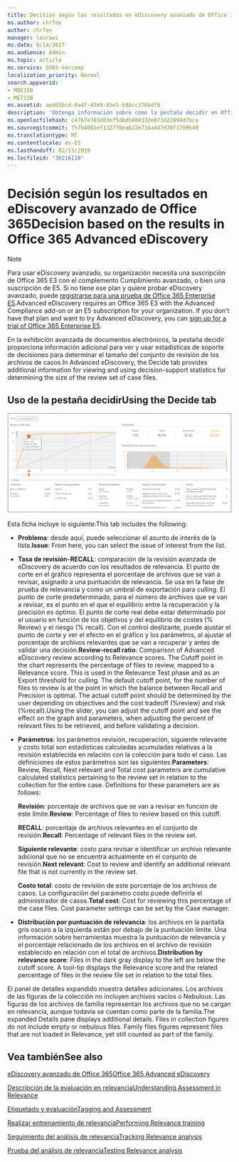 ```yaml
---
title: Decisión según los resultados en eDiscovery avanzado de Office 365
ms.author: chrfox
author: chrfox
manager: laurawi
ms.date: 9/14/2017
ms.audience: Admin
ms.topic: article
ms.service: O365-seccomp
localization_priority: Normal
search.appverid:
- MOE150
- MET150
ms.assetid: aed65bcd-0a4f-43e9-b5e5-b98cc376bdf8
description: 'Obtenga información sobre cómo la pestaña decidir en Office 365 Advanced eDiscovery proporciona datos que pueden ayudarle a determinar el tamaño correcto del conjunto de revisión de los archivos de casos. '
ms.openlocfilehash: c4767e703d03ef5dbdb808332e873d22094d7bca
ms.sourcegitcommit: f57b4001ef1327f0ea622e716a4d7d78f1769b49
ms.translationtype: MT
ms.contentlocale: es-ES
ms.lasthandoff: 02/23/2019
ms.locfileid: "30216110"
---
```

# <a name="decision-based-on-the-results-in-office-365-advanced-ediscovery"></a><span data-ttu-id="e7c25-103">Decisión según los resultados en eDiscovery avanzado de Office 365</span><span class="sxs-lookup"><span data-stu-id="e7c25-103">Decision based on the results in Office 365 Advanced eDiscovery</span></span>

> [!NOTE]
> <span data-ttu-id="e7c25-p101">Para usar eDiscovery avanzado, su organización necesita una suscripción de Office 365 E3 con el complemento Cumplimiento avanzado, o bien una suscripción de E5. Si no tiene ese plan y quiere probar eDiscovery avanzado, puede [registrarse para una prueba de Office 365 Enterprise E5](https://go.microsoft.com/fwlink/p/?LinkID=698279).</span><span class="sxs-lookup"><span data-stu-id="e7c25-p101">Advanced eDiscovery requires an Office 365 E3 with the Advanced Compliance add-on or an E5 subscription for your organization. If you don't have that plan and want to try Advanced eDiscovery, you can [sign up for a trial of Office 365 Enterprise E5](https://go.microsoft.com/fwlink/p/?LinkID=698279).</span></span> 
  
 <span data-ttu-id="e7c25-106">En la exhibición avanzada de documentos electrónicos, la pestaña decidir proporciona información adicional para ver y usar estadísticas de soporte de decisiones para determinar el tamaño del conjunto de revisión de los archivos de casos.</span><span class="sxs-lookup"><span data-stu-id="e7c25-106">In Advanced eDiscovery, the Decide tab provides additional information for viewing and using decision-support statistics for determining the size of the review set of case files.</span></span> 
  
## <a name="using-the-decide-tab"></a><span data-ttu-id="e7c25-107">Uso de la pestaña decidir</span><span class="sxs-lookup"><span data-stu-id="e7c25-107">Using the Decide tab</span></span>

![Decisión de relevancia](media/f32fed89-f3b5-404a-90c7-ea25d2eb58a9.png)
  
<span data-ttu-id="e7c25-109">Esta ficha incluye lo siguiente:</span><span class="sxs-lookup"><span data-stu-id="e7c25-109">This tab includes the following:</span></span>
  
- <span data-ttu-id="e7c25-110">**Problema**: desde aquí, puede seleccionar el asunto de interés de la lista.</span><span class="sxs-lookup"><span data-stu-id="e7c25-110">**Issue**: From here, you can select the issue of interest from the list.</span></span> 
    
- <span data-ttu-id="e7c25-p102">**Tasa de revisión-RECALL**: comparación de la revisión avanzada de eDiscovery de acuerdo con los resultados de relevancia. El punto de corte en el gráfico representa el porcentaje de archivos que se van a revisar, asignado a una puntuación de relevancia. Se usa en la fase de prueba de relevancia y como un umbral de exportación para culling. El punto de corte predeterminado, para el número de archivos que se van a revisar, es el punto en el que el equilibrio entre la recuperación y la precisión es óptimo. El punto de corte real debe estar determinado por el usuario en función de los objetivos y del equilibrio de costes (% Review) y el riesgo (% recall). Con el control deslizante, puede ajustar el punto de corte y ver el efecto en el gráfico y los parámetros, al ajustar el porcentaje de archivos relevantes que se van a recuperar y antes de validar una decisión.</span><span class="sxs-lookup"><span data-stu-id="e7c25-p102">**Review-recall ratio**: Comparison of Advanced eDiscovery review according to Relevance scores. The Cutoff point in the chart represents the percentage of files to review, mapped to a Relevance score. This is used in the Relevance Test phase and as an Export threshold for culling. The default cutoff point, for the number of files to review is at the point in which the balance between Recall and Precision is optimal. The actual cutoff point should be determined by the user depending on objectives and the cost tradeoff (%review) and risk (%recall).Using the slider, you can adjust the cutoff point and see the effect on the graph and parameters, when adjusting the percent of relevant files to be retrieved, and before validating a decision.</span></span>
    
- <span data-ttu-id="e7c25-p103">**Parámetros**: los parámetros revisión, recuperación, siguiente relevante y costo total son estadísticas calculadas acumuladas relativas a la revisión establecida en relación con la colección para todo el caso. Las definiciones de estos parámetros son las siguientes:</span><span class="sxs-lookup"><span data-stu-id="e7c25-p103">**Parameters**: Review, Recall, Next relevant and Total cost parameters are cumulative calculated statistics pertaining to the review set in relation to the collection for the entire case. Definitions for these parameters are as follows:</span></span>
    
    <span data-ttu-id="e7c25-118">**Revisión**: porcentaje de archivos que se van a revisar en función de este límite.</span><span class="sxs-lookup"><span data-stu-id="e7c25-118">**Review**: Percentage of files to review based on this cutoff.</span></span> 
    
    <span data-ttu-id="e7c25-119">**RECALL**: porcentaje de archivos relevantes en el conjunto de revisión.</span><span class="sxs-lookup"><span data-stu-id="e7c25-119">**Recall**: Percentage of relevant files in the review set.</span></span> 
    
    <span data-ttu-id="e7c25-120">**Siguiente relevante**: costo para revisar e identificar un archivo relevante adicional que no se encuentra actualmente en el conjunto de revisión.</span><span class="sxs-lookup"><span data-stu-id="e7c25-120">**Next relevant**: Cost to review and identify an additional relevant file that is not currently in the review set.</span></span> 
    
    <span data-ttu-id="e7c25-p104">**Costo total**: costo de revisión de este porcentaje de los archivos de casos. La configuración del parámetro costo puede definirla el administrador de casos.</span><span class="sxs-lookup"><span data-stu-id="e7c25-p104">**Total cost**: Cost for reviewing this percentage of the case files. Cost parameter settings can be set by the Case manager.</span></span>
    
- <span data-ttu-id="e7c25-p105">**Distribución por puntuación de relevancia**: los archivos en la pantalla gris oscuro a la izquierda están por debajo de la puntuación límite. Una información sobre herramientas muestra la puntuación de relevancia y el porcentaje relacionado de los archivos en el archivo de revisión establecido en relación con el total de archivos.</span><span class="sxs-lookup"><span data-stu-id="e7c25-p105">**Distribution by relevance score**: Files in the dark gray display to the left are below the cutoff score. A tool-tip displays the Relevance score and the related percentage of files in the review file set in relation to the total files.</span></span>
    
<span data-ttu-id="e7c25-p106">El panel de detalles expandido muestra detalles adicionales. Los archivos de las figuras de la colección no incluyen archivos vacíos o Nebulous. Las figuras de los archivos de familia representan los archivos que no se cargan en relevancia, aunque todavía se cuentan como parte de la familia.</span><span class="sxs-lookup"><span data-stu-id="e7c25-p106">The expanded Details pane displays additional details. Files in collection figures do not include empty or nebulous files. Family files figures represent files that are not loaded in Relevance, yet still counted as part of the family.</span></span>
  
## <a name="see-also"></a><span data-ttu-id="e7c25-128">Vea también</span><span class="sxs-lookup"><span data-stu-id="e7c25-128">See also</span></span>

[<span data-ttu-id="e7c25-129">eDiscovery avanzado de Office 365</span><span class="sxs-lookup"><span data-stu-id="e7c25-129">Office 365 Advanced eDiscovery</span></span>](office-365-advanced-ediscovery.md)
  
[<span data-ttu-id="e7c25-130">Descripción de la evaluación en relevancia</span><span class="sxs-lookup"><span data-stu-id="e7c25-130">Understanding Assessment in Relevance</span></span>](assessment-in-relevance-in-advanced-ediscovery.md)
  
[<span data-ttu-id="e7c25-131">Etiquetado y evaluación</span><span class="sxs-lookup"><span data-stu-id="e7c25-131">Tagging and Assessment</span></span>](tagging-and-relevance-training-in-advanced-ediscovery.md)
  
[<span data-ttu-id="e7c25-132">Realizar entrenamiento de relevancia</span><span class="sxs-lookup"><span data-stu-id="e7c25-132">Performing Relevance training</span></span>](tagging-and-assessment-in-advanced-ediscovery.md)
  
[<span data-ttu-id="e7c25-133">Seguimiento del análisis de relevancia</span><span class="sxs-lookup"><span data-stu-id="e7c25-133">Tracking Relevance analysis</span></span>](track-relevance-analysis-in-advanced-ediscovery.md)
  
[<span data-ttu-id="e7c25-134">Prueba del análisis de relevancia</span><span class="sxs-lookup"><span data-stu-id="e7c25-134">Testing Relevance analysis</span></span>](test-relevance-analysis-in-advanced-ediscovery.md)


